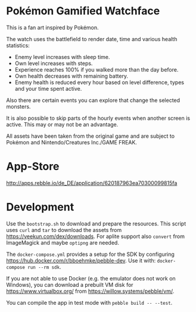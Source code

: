 # Pokémon Gamified Watchface

This is a fan art inspired by Pokémon.

The watch uses the battlefield to render date, time and various health statistics:
- Enemy level increases with sleep time.
- Own level increases with steps.
- Experience reaches 100% if you walked more than the day before.
- Own health decreases with remaining battery.
- Enemy health is reduced every hour based on level difference, types and your time spent active.

Also there are certain events you can explore that change the selected monsters.

It is also possible to skip parts of the hourly events when another screen is active. This may or may not be an advantage.

All assets have been taken from the original game and are subject to Pokémon and Nintendo/Creatures Inc./GAME FREAK.

# App-Store

http://apps.rebble.io/de_DE/application/620187963ea70300099815fa

# Development

Use the `bootstrap.sh` to download and prepare the resources. This script uses `curl` and `tar` to download the assets from https://veekun.com/dex/downloads. For aplite support also `convert` from ImageMagick and maybe `optipng` are needed.

The `docker-compose.yml` provides a setup for the SDK by configuring https://hub.docker.com/r/bboehmke/pebble-dev. Use it with:
`docker-compose run --rm sdk`.

If you are not able to use Docker (e.g. the emulator does not work on Windows), you can download a prebuilt VM disk for https://www.virtualbox.org/ from https://willow.systems/pebble/vm/.

You can compile the app in test mode with `pebble build -- --test`.
